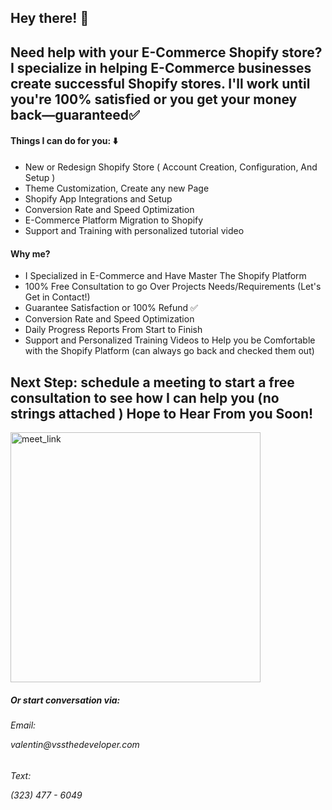 <h2>Hey there! 👋</h2>
<h2>Need help with your E-Commerce Shopify store? I specialize in helping E-Commerce businesses create successful Shopify stores. I'll work until you're 100% satisfied or you get your money back—guaranteed✅</h2>
<div>
     <h4>Things I can do for you: ⬇️</h4>
     <ul>
          <li>New or Redesign Shopify Store ( Account Creation, Configuration, And Setup )</li>
          <li>Theme Customization, Create any new Page</li>
          <li>Shopify App Integrations and Setup</li>
          <li>Conversion Rate and Speed Optimization</li>
          <li>E-Commerce Platform Migration to Shopify</li>
          <li>Support and Training with personalized tutorial video</li>
     </ul>
</div>

<div>
     <h4>Why me?</h4>
     <ul>
          <li>I Specialized in E-Commerce and Have Master The Shopify Platform</li>
          <li>100% Free Consultation to go Over Projects Needs/Requirements (Let's Get in
Contact!)</li>
          <li>Guarantee Satisfaction or 100% Refund ✅</li>
          <li>Conversion Rate and Speed Optimization</li>
          <li>Daily Progress Reports From Start to Finish</li>
          <li>Support and Personalized Training Videos to Help you be Comfortable with the
Shopify Platform (can always go back and checked them out)</li>
     </ul>
</div>

<div> 
     <h2>Next Step: schedule a meeting to start a free consultation to see how I can help you (no strings attached )
Hope to Hear From you Soon!</h2>
     <a href="https://calendly.com/vssthedeveloper" target="_blank"><img width="400" alt="meet_link" src="https://www.pngitem.com/pimgs/m/200-2005359_book-an-appointment-hd-png-download.png"></a>
</div>

<h5>Or start conversation via:</h5>
<h6>Email:<p>valentin@vssthedeveloper.com</p></h6>
<h6>Text:<p>(323) 477 - 6049</p></h6>

